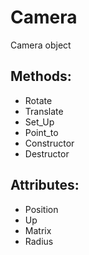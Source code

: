 Camera
======
Camera object

Methods:
--------
  * Rotate
  * Translate
  * Set_Up
  * Point_to
  * Constructor
  * Destructor

Attributes:
-----------
  * Position
  * Up
  * Matrix
  * Radius
